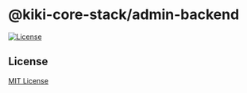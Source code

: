 # @kiki-core-stack/admin-backend

[![License][license-src]][license-href]

## License

[MIT License](./LICENSE)

<!-- Badges -->
[license-href]: https://github.com/kiki-core-stack/admin-backend/blob/main/LICENSE
[license-src]: https://img.shields.io/github/license/kiki-core-stack/admin-backend?colorA=18181b&colorB=28cf8d&style=flat
